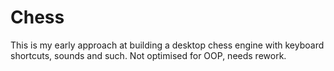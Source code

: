 # Chess

This is my early approach at building a desktop chess engine with keyboard shortcuts, sounds and such.
Not optimised for OOP, needs rework.
